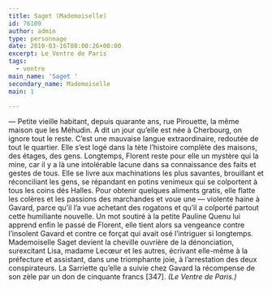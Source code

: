 ```yaml
---
title: Saget (Mademoiselle)
id: 76109
author: admin
type: personnage
date: 2010-03-16T08:00:26+00:00
excerpt: Le Ventre de Paris
tags:
  - ventre
main_name: 'Saget '
secondary_name: Mademoiselle
main: 1

---
```

— Petite vieille habitant, depuis quarante ans, rue Pirouette, la même maison que les Méhudin. A dit un jour qu&rsquo;elle est née à Cherbourg, on ignore tout le reste. C&rsquo;est une mauvaise langue extraordinaire, redoutée de tout le quartier. Elle s&rsquo;est logé dans la tète l&rsquo;histoire complète des maisons, des étages, des gens. Longtemps, Florent reste pour elle un mystère qui la mine, car il y a là une intolérable lacune dans sa connaissance des faits et gestes de tous. Elle se livre aux machinations les plus savantes, brouillant et réconciliant les gens, se répandant en potins venimeux qui se colportent à tous les coins dés Halles. Pour obtenir quelques aliments gratis, elle flatte les colères et les passions des marchandes et voue une — violente haine à Gavard, parce qu&rsquo;il l&rsquo;a vue achetant des rogatons et qu&rsquo;il a colporté partout cette humiliante nouvelle. Un mot soutiré à la petite Pauline Quenu lui apprend enfin le passé de Florent, elle tient alors sa vengeance contre l&rsquo;insolent Gavard et contre ce forçat qui avait osé l&rsquo;intriguer si longtemps. Mademoiselle Saget devient la cheville ouvrière de la dénonciation, surexcitant Lisa, madame Lecœur et les autres, écrivant elle-même à la préfecture et assistant, dans une triomphante joie, à l&rsquo;arrestation des deux conspirateurs. La Sarriette qu&rsquo;elle a suivie chez Gavard la récompense de son zèle par un don de cinquante francs [347]. _(Le Ventre de Paris.)_